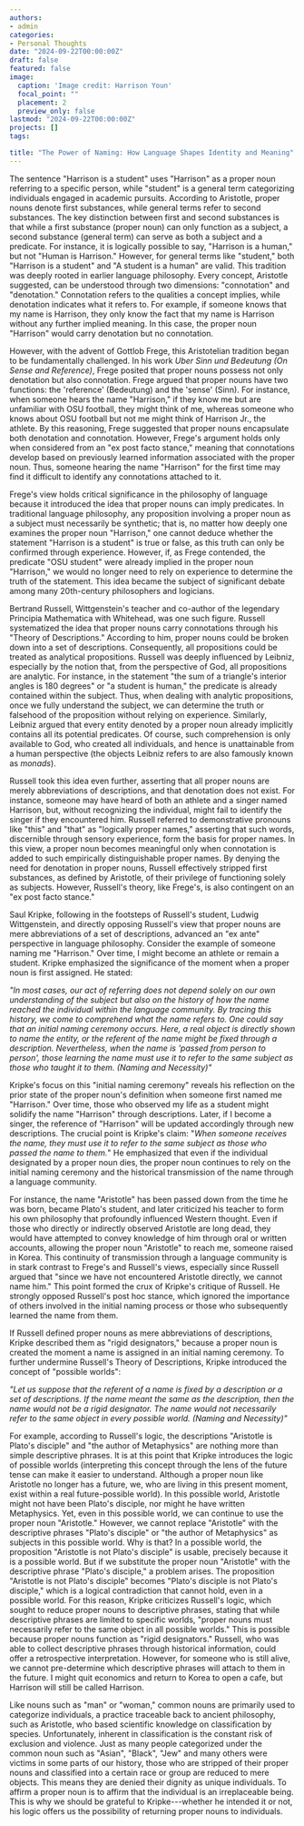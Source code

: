 ```yaml
---
authors:
- admin
categories:
- Personal Thoughts
date: "2024-09-22T00:00:00Z"
draft: false
featured: false
image:
  caption: 'Image credit: Harrison Youn'
  focal_point: ""
  placement: 2
  preview_only: false
lastmod: "2024-09-22T00:00:00Z"
projects: []
tags:

title: "The Power of Naming: How Language Shapes Identity and Meaning"
---
```

The sentence "Harrison is a student" uses "Harrison" as a proper noun referring to a specific person, while "student" is a general term categorizing individuals engaged in academic pursuits. According to Aristotle, proper nouns denote first substances, while general terms refer to second substances. The key distinction between first and second substances is that while a first substance (proper noun) can only function as a subject, a second substance (general term) can serve as both a subject and a predicate. For instance, it is logically possible to say, "Harrison is a human," but not "Human is Harrison." However, for general terms like "student," both "Harrison is a student" and "A student is a human" are valid. This tradition was deeply rooted in earlier language philosophy. Every concept, Aristotle suggested, can be understood through two dimensions: "connotation" and "denotation." Connotation refers to the qualities a concept implies, while denotation indicates what it refers to.
For example, if someone knows that my name is Harrison, they only know the fact that my name is Harrison without any further implied meaning. In this case, the proper noun "Harrison" would carry denotation but no connotation.

However, with the advent of Gottlob Frege, this Aristotelian tradition began to be fundamentally challenged. In his work *Uber Sinn und Bedeutung (On Sense and Reference)*, Frege posited that proper nouns possess not only denotation but also connotation. Frege argued that proper nouns have two functions: the 'reference' (Bedeutung) and the 'sense' (Sinn). For instance, when someone hears the name "Harrison," if they know me but are unfamiliar with OSU football, they might think of me, whereas someone who knows about OSU football but not me might think of Harrison Jr., the athlete. By this reasoning, Frege suggested that proper nouns encapsulate both denotation and connotation. However, Frege's argument holds only when considered from an "ex post facto stance," meaning that connotations develop based on previously learned information associated with the proper noun. Thus, someone hearing the name "Harrison" for the first time may find it difficult to identify any connotations attached to it.

Frege's view holds critical significance in the philosophy of language because it introduced the idea that proper nouns can imply predicates. In traditional language philosophy, any proposition involving a proper noun as a subject must necessarily be synthetic; that is, no matter how deeply one examines the proper noun "Harrison," one cannot deduce whether the statement "Harrison is a student" is true or false, as this truth can only be confirmed through experience. However, if, as Frege contended, the predicate "OSU student" were already implied in the proper noun "Harrison," we would no longer need to rely on experience to determine the truth of the statement.
This idea became the subject of significant debate among many 20th-century philosophers and logicians.

Bertrand Russell, Wittgenstein's teacher and co-author of the legendary Principia Mathematica with Whitehead, was one such figure. Russell systematized the idea that proper nouns carry connotations through his "Theory of Descriptions." According to him, proper nouns could be broken down into a set of descriptions. Consequently, all propositions could be treated as analytical propositions.
Russell was deeply influenced by Leibniz, especially by the notion that, from the perspective of God, all propositions are analytic. For instance, in the statement "the sum of a triangle's interior angles is 180 degrees" or "a student is human," the predicate is already contained within the subject. Thus, when dealing with analytic propositions, once we fully understand the subject, we can determine the truth or falsehood of the proposition without relying on experience. Similarly, Leibniz argued that every entity denoted by a proper noun already implicitly contains all its potential predicates. Of course, such comprehension is only available to God, who created all individuals, and hence is unattainable from a human perspective (the objects Leibniz refers to are also famously known as *monads*). 

Russell took this idea even further, asserting that all proper nouns are merely abbreviations of descriptions, and that denotation does not exist. For instance, someone may have heard of both an athlete and a singer named Harrison, but, without recognizing the individual, might fail to identify the singer if they encountered him. Russell referred to demonstrative pronouns like "this" and "that" as "logically proper names," asserting that such words, discernible through sensory experience, form the basis for proper names. In this view, a proper noun becomes meaningful only when connotation is added to such empirically distinguishable proper names. By denying the need for denotation in proper nouns, Russell effectively stripped first substances, as defined by Aristotle, of their privilege of functioning solely as subjects. However, Russell's theory, like Frege's, is also contingent on an "ex post facto stance."

Saul Kripke, following in the footsteps of Russell's student, Ludwig Wittgenstein, and directly opposing Russell's view that proper nouns are mere abbreviations of a set of descriptions, advanced an "ex ante" perspective in language philosophy.
Consider the example of someone naming me "Harrison." Over time, I might become an athlete or remain a student. Kripke emphasized the significance of the moment when a proper noun is first assigned. He stated:

*"In most cases, our act of referring does not depend solely on our own understanding of the subject but also on the history of how the name reached the individual within the language community. By tracing this history, we come to comprehend what the name refers to. One could say that an initial naming ceremony occurs. Here, a real object is directly shown to name the entity, or the referent of the name might be fixed through a description. Nevertheless, when the name is 'passed from person to person', those learning the name must use it to refer to the same subject as those who taught it to them. (Naming and Necessity)"*

Kripke's focus on this "initial naming ceremony" reveals his reflection on the prior state of the proper noun's definition when someone first named me "Harrison." Over time, those who observed my life as a student might solidify the name "Harrison" through descriptions. Later, if I become a singer, the reference of "Harrison" will be updated accordingly through new descriptions. The crucial point is Kripke's claim: "*When someone receives the name, they must use it to refer to the same subject as those who passed the name to them.*" He emphasized that even if the individual designated by a proper noun dies, the proper noun continues to rely on the initial naming ceremony and the historical transmission of the name through a language community.

For instance, the name "Aristotle" has been passed down from the time he was born, became Plato's student, and later criticized his teacher to form his own philosophy that profoundly influenced Western thought. Even if those who directly or indirectly observed Aristotle are long dead, they would have attempted to convey knowledge of him through oral or written accounts, allowing the proper noun "Aristotle" to reach me, someone raised in Korea. This continuity of transmission through a language community is in stark contrast to Frege's and Russell's views, especially since Russell argued that "since we have not encountered Aristotle directly, we cannot name him." This point formed the crux of Kripke's critique of Russell. He strongly opposed Russell's post hoc stance, which ignored the importance of others involved in the initial naming process or those who subsequently learned the name from them.

If Russell defined proper nouns as mere abbreviations of descriptions, Kripke described them as "rigid designators," because a proper noun is created the moment a name is assigned in an initial naming ceremony. To further undermine Russell's Theory of Descriptions, Kripke introduced the concept of "possible worlds":

*"Let us suppose that the referent of a name is fixed by a description or a set of descriptions. If the name meant the same as the description, then the name would not be a rigid designator. The name would not necessarily refer to the same object in every possible world. (Naming and Necessity)"*

For example, according to Russell's logic, the descriptions "Aristotle is Plato's disciple" and "the author of Metaphysics" are nothing more than simple descriptive phrases. It is at this point that Kripke introduces the logic of possible worlds (interpreting this concept through the lens of the future tense can make it easier to understand. Although a proper noun like Aristotle no longer has a future, we, who are living in this present moment, exist within a real future-possible world). In this possible world, Aristotle might not have been Plato's disciple, nor might he have written Metaphysics. Yet, even in this possible world, we can continue to use the proper noun "Aristotle." However, we cannot replace "Aristotle" with the descriptive phrases "Plato's disciple" or "the author of Metaphysics" as subjects in this possible world. Why is that? In a possible world, the proposition "Aristotle is not Plato's disciple" is usable, precisely because it is a possible world. But if we substitute the proper noun "Aristotle" with the descriptive phrase "Plato's disciple," a problem arises. The proposition "Aristotle is not Plato's disciple" becomes "Plato's disciple is not Plato's disciple," which is a logical contradiction that cannot hold, even in a possible world. For this reason, Kripke criticizes Russell's logic, which sought to reduce proper nouns to descriptive phrases, stating that while descriptive phrases are limited to specific worlds, "proper nouns must necessarily refer to the same object in all possible worlds." This is possible because proper nouns function as "rigid designators." Russell, who was able to collect descriptive phrases through historical information, could offer a retrospective interpretation. However, for someone who is still alive, we cannot pre-determine which descriptive phrases will attach to them in the future. I might quit economics and return to Korea to open a cafe, but Harrison will still be called Harrison.

Like nouns such as "man" or "woman," common nouns are primarily used to categorize individuals, a practice traceable back to ancient philosophy, such as Aristotle, who based scientific knowledge on classification by species. Unfortunately, inherent in classification is the constant risk of exclusion and violence. Just as many people categorized under the common noun such as "Asian", "Black", "Jew" and many others were victims in some parts of our history, those who are stripped of their proper nouns and classified into a certain race or group are reduced to mere objects. This means they are denied their dignity as unique individuals. To affirm a proper noun is to affirm that the individual is an irreplaceable being. This is why we should be grateful to Kripke---whether he intended it or not, his logic offers us the possibility of returning proper nouns to individuals.



